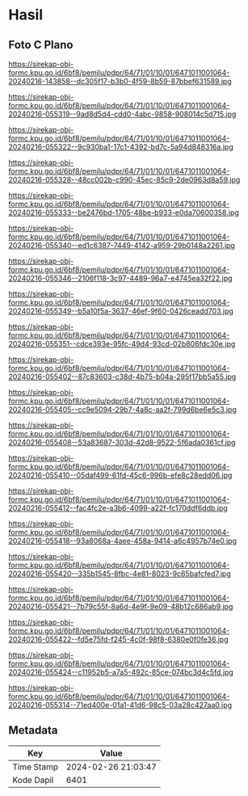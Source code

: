 # Hasil

## Foto C Plano

https://sirekap-obj-formc.kpu.go.id/6bf8/pemilu/pdpr/64/71/01/10/01/6471011001064-20240216-143858--dc305f17-b3b0-4f59-8b59-87bbef631589.jpg

https://sirekap-obj-formc.kpu.go.id/6bf8/pemilu/pdpr/64/71/01/10/01/6471011001064-20240216-055319--9ad8d5d4-cdd0-4abc-9858-908014c5d715.jpg

https://sirekap-obj-formc.kpu.go.id/6bf8/pemilu/pdpr/64/71/01/10/01/6471011001064-20240216-055322--9c930ba1-17c1-4392-bd7c-5a94d848316a.jpg

https://sirekap-obj-formc.kpu.go.id/6bf8/pemilu/pdpr/64/71/01/10/01/6471011001064-20240216-055328--48cc002b-c990-45ec-85c9-2de0963d8a59.jpg

https://sirekap-obj-formc.kpu.go.id/6bf8/pemilu/pdpr/64/71/01/10/01/6471011001064-20240216-055333--be2476bd-1705-48be-b933-e0da70600358.jpg

https://sirekap-obj-formc.kpu.go.id/6bf8/pemilu/pdpr/64/71/01/10/01/6471011001064-20240216-055340--ed1c6387-7449-4142-a959-29b0148a2261.jpg

https://sirekap-obj-formc.kpu.go.id/6bf8/pemilu/pdpr/64/71/01/10/01/6471011001064-20240216-055346--2106f118-3c97-4489-96a7-e4745ea32f22.jpg

https://sirekap-obj-formc.kpu.go.id/6bf8/pemilu/pdpr/64/71/01/10/01/6471011001064-20240216-055349--b5a10f5a-3637-46ef-9f60-0426ceadd703.jpg

https://sirekap-obj-formc.kpu.go.id/6bf8/pemilu/pdpr/64/71/01/10/01/6471011001064-20240216-055351--cdce393e-95fc-49d4-93cd-02b806fdc30e.jpg

https://sirekap-obj-formc.kpu.go.id/6bf8/pemilu/pdpr/64/71/01/10/01/6471011001064-20240216-055402--87c83603-c38d-4b75-b04a-295f17bb5a55.jpg

https://sirekap-obj-formc.kpu.go.id/6bf8/pemilu/pdpr/64/71/01/10/01/6471011001064-20240216-055405--cc9e5094-29b7-4a8c-aa2f-799d6be6e5c3.jpg

https://sirekap-obj-formc.kpu.go.id/6bf8/pemilu/pdpr/64/71/01/10/01/6471011001064-20240216-055408--53a83687-303d-42d8-9522-5f6ada0361cf.jpg

https://sirekap-obj-formc.kpu.go.id/6bf8/pemilu/pdpr/64/71/01/10/01/6471011001064-20240216-055410--05daf499-61fd-45c6-996b-efe8c28edd06.jpg

https://sirekap-obj-formc.kpu.go.id/6bf8/pemilu/pdpr/64/71/01/10/01/6471011001064-20240216-055412--fac4fc2e-a3b6-4099-a22f-fc170ddf6ddb.jpg

https://sirekap-obj-formc.kpu.go.id/6bf8/pemilu/pdpr/64/71/01/10/01/6471011001064-20240216-055418--93a8068a-4aee-458a-9414-a6c4957b74e0.jpg

https://sirekap-obj-formc.kpu.go.id/6bf8/pemilu/pdpr/64/71/01/10/01/6471011001064-20240216-055420--335b1545-8fbc-4e81-8023-9c65bafcfed7.jpg

https://sirekap-obj-formc.kpu.go.id/6bf8/pemilu/pdpr/64/71/01/10/01/6471011001064-20240216-055421--7b79c55f-8a6d-4e9f-9e09-48b12c686ab9.jpg

https://sirekap-obj-formc.kpu.go.id/6bf8/pemilu/pdpr/64/71/01/10/01/6471011001064-20240216-055422--fd5e75fd-f245-4c0f-98f8-6380e0f0fe36.jpg

https://sirekap-obj-formc.kpu.go.id/6bf8/pemilu/pdpr/64/71/01/10/01/6471011001064-20240216-055424--c11952b5-a7a5-492c-85ce-074bc3d4c5fd.jpg

https://sirekap-obj-formc.kpu.go.id/6bf8/pemilu/pdpr/64/71/01/10/01/6471011001064-20240216-055314--71ed400e-01a1-41d6-98c5-03a28c427aa0.jpg


## Metadata

| Key        | Value               |
| ---------- | ------------------- |
| Time Stamp | 2024-02-26 21:03:47 |
| Kode Dapil | 6401                |



